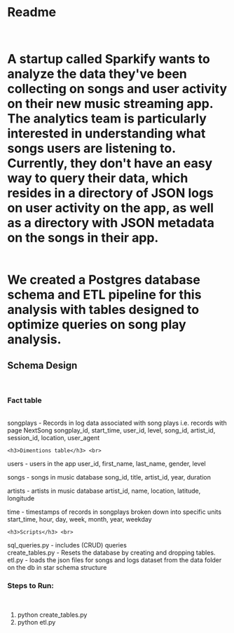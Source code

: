 <h1>Readme<h1> <br>
A startup called Sparkify wants to analyze the data they've been collecting on songs and user activity on their new music streaming app. The analytics team is particularly interested in understanding what songs users are listening to. Currently, they don't have an easy way to query their data, which resides in a directory of JSON logs on user activity on the app, as well as a directory with JSON metadata on the songs in their app. <br> <br>

We created a Postgres database schema and ETL pipeline for this analysis with tables designed to optimize queries on song play analysis.

 <h2>Schema Design</h2> <br>
    <h3>Fact table</h3> <br>
songplays - Records in log data associated with song plays i.e. records with page NextSong songplay_id, start_time, user_id, level, song_id, artist_id, session_id, location, user_agent
 
    <h3>Dimentions table</h3> <br>
users - users in the app user_id, first_name, last_name, gender, level

songs - songs in music database song_id, title, artist_id, year, duration

artists - artists in music database artist_id, name, location, latitude, longitude

time - timestamps of records in songplays broken down into specific units start_time, hour, day, week, month, year, weekday

 
    <h3>Scripts</h3> <br>
   
sql_queries.py - includes (CRUD) queries <br>
create_tables.py - Resets the database by creating and dropping tables. <br>
etl.py - loads the json files for songs and logs dataset from the data folder on the db in star schema structure <br>

<h3>Steps to Run:</h3> <br>

1. python create_tables.py <br>
2. python etl.py